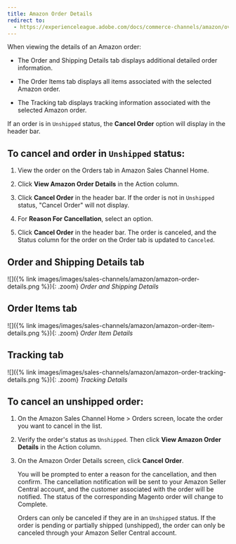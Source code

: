 ```yaml
---
title: Amazon Order Details
redirect to:
  - https://experienceleague.adobe.com/docs/commerce-channels/amazon/overview.html
---
```


When viewing the details of an Amazon order:

- The Order and Shipping Details tab displays additional detailed order information.

- The Order Items tab displays all items associated with the selected Amazon order.

- The Tracking tab displays tracking information associated with the selected Amazon order.

If an order is in `Unshipped` status, the **Cancel Order** option will display in the header bar.

## To cancel and order in `Unshipped` status:

1. View the order on the Orders tab in Amazon Sales Channel Home.

1. Click **View Amazon Order Details** in the Action column.

1. Click **Cancel Order** in the header bar. If the order is not in `Unshipped` status, "Cancel Order" will not display.

1. For **Reason For Cancellation**, select an option.

1. Click **Cancel Order** in the header bar. The order is canceled, and the Status column for the order on the Order tab is updated to `Canceled`.

## Order and Shipping Details tab

![]({% link images/images/sales-channels/amazon/amazon-order-details.png %}){: .zoom}
_Order and Shipping Details_

## Order Items tab

![]({% link images/images/sales-channels/amazon/amazon-order-item-details.png %}){: .zoom}
_Order Item Details_

## Tracking tab

![]({% link images/images/sales-channels/amazon/amazon-order-tracking-details.png %}){: .zoom}
_Tracking Details_

## To cancel an unshipped order:

1. On the Amazon Sales Channel Home > Orders screen, locate the order you want to cancel in the list.

1. Verify the order's status as `Unshipped`. Then click **View Amazon Order Details** in the Action column.

1. On the Amazon Order Details screen, click **Cancel Order**.

   You will be prompted to enter a reason for the cancellation, and then confirm. The cancellation notification will be sent to your Amazon Seller Central account, and the customer associated with the order will be notified. The status of the corresponding Magento order will change to Complete.

   Orders can only be canceled if they are in an `Unshipped` status. If the order is pending or partially shipped (unshipped), the order can only be canceled through your Amazon Seller Central account.
